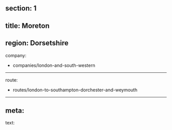 ﻿section: 1
----
title: Moreton
----
region: Dorsetshire
----
company:
- companies/london-and-south-western
----
route:
- routes/london-to-southampton-dorchester-and-weymouth
----
meta:
----
text: